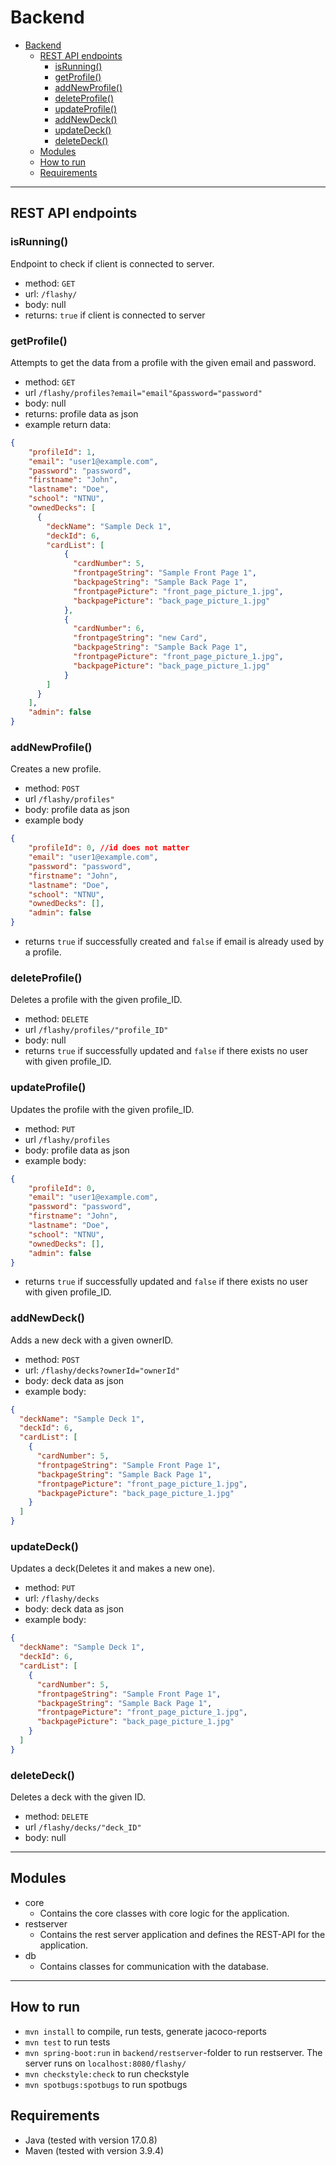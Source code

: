 # Backend
- [Backend](#backend)
  - [REST API endpoints](#rest-api-endpoints)
    - [isRunning()](#isrunning)
    - [getProfile()](#getprofile)
    - [addNewProfile()](#addnewprofile)
    - [deleteProfile()](#deleteprofile)
    - [updateProfile()](#updateprofile)
    - [addNewDeck()](#addnewdeck)
    - [updateDeck()](#updatedeck)
    - [deleteDeck()](#deletedeck)
  - [Modules](#modules)
  - [How to run](#how-to-run)
  - [Requirements](#requirements)
---
## REST API endpoints
### isRunning()
Endpoint to check if client is connected to server.
- method: `GET`
- url: `/flashy/`
- body: null
- returns: `true` if client is connected to server

### getProfile()
Attempts to get the data from a profile with the given email and password.
- method: `GET`
- url `/flashy/profiles?email="email"&password="password"`
- body: null
- returns: profile data as json
- example return data:
```json
{
    "profileId": 1,
    "email": "user1@example.com",
    "password": "password",
    "firstname": "John",
    "lastname": "Doe",
    "school": "NTNU",
    "ownedDecks": [
      {
        "deckName": "Sample Deck 1",
        "deckId": 6,
        "cardList": [
            {
              "cardNumber": 5,
              "frontpageString": "Sample Front Page 1",
              "backpageString": "Sample Back Page 1",
              "frontpagePicture": "front_page_picture_1.jpg",
              "backpagePicture": "back_page_picture_1.jpg"
            },
            {
              "cardNumber": 6,
              "frontpageString": "new Card",
              "backpageString": "Sample Back Page 1",
              "frontpagePicture": "front_page_picture_1.jpg",
              "backpagePicture": "back_page_picture_1.jpg"
            }
        ]
      }
    ],
    "admin": false
}
```

### addNewProfile()
Creates a new profile.
- method: `POST`
- url `/flashy/profiles"`
- body: profile data as json
- example body
```json
{
    "profileId": 0, //id does not matter
    "email": "user1@example.com",
    "password": "password",
    "firstname": "John",
    "lastname": "Doe",
    "school": "NTNU",
    "ownedDecks": [],
    "admin": false
}
```
- returns `true` if successfully created and `false` if email is already used by a profile.

### deleteProfile()
Deletes a profile with the given profile_ID.
- method: `DELETE`
- url `/flashy/profiles/"profile_ID"`
- body: null
- returns `true` if successfully updated and `false` if there exists no user with given profile_ID.


### updateProfile()
Updates the profile with the given profile_ID.
- method: `PUT`
- url `/flashy/profiles`
- body: profile data as json
- example body:
```json
{
    "profileId": 0,
    "email": "user1@example.com",
    "password": "password",
    "firstname": "John",
    "lastname": "Doe",
    "school": "NTNU",
    "ownedDecks": [],
    "admin": false
}
```
- returns `true` if successfully updated and `false` if there exists no user with given profile_ID.

### addNewDeck()
Adds a new deck with a given ownerID.
- method: `POST`
- url: `/flashy/decks?ownerId="ownerId"`
- body: deck data as json
- example body:
```json
{
  "deckName": "Sample Deck 1",
  "deckId": 6,
  "cardList": [
    {
      "cardNumber": 5,
      "frontpageString": "Sample Front Page 1",
      "backpageString": "Sample Back Page 1",
      "frontpagePicture": "front_page_picture_1.jpg",
      "backpagePicture": "back_page_picture_1.jpg"
    }
  ]
}
```

### updateDeck()
Updates a deck(Deletes it and makes a new one).
- method: `PUT`
- url: `/flashy/decks`
- body: deck data as json
- example body:
```json
{
  "deckName": "Sample Deck 1",
  "deckId": 6,
  "cardList": [
    {
      "cardNumber": 5,
      "frontpageString": "Sample Front Page 1",
      "backpageString": "Sample Back Page 1",
      "frontpagePicture": "front_page_picture_1.jpg",
      "backpagePicture": "back_page_picture_1.jpg"
    }
  ]
}
```

### deleteDeck()
Deletes a deck with the given ID.
- method: `DELETE`
- url `/flashy/decks/"deck_ID"`
- body: null

---
## Modules
- core
  - Contains the core classes with core logic for the application.
- restserver
  - Contains the rest server application and defines the REST-API for the application.
- db
  - Contains classes for communication with the database.
  
---
## How to run
- `mvn install` to compile, run tests, generate jacoco-reports
- `mvn test` to run tests
- `mvn spring-boot:run` in `backend/restserver`-folder to run restserver. The server runs on `localhost:8080/flashy/`
- `mvn checkstyle:check` to run checkstyle
- `mvn spotbugs:spotbugs` to run spotbugs

## Requirements
- Java (tested with version 17.0.8)
- Maven (tested with version 3.9.4)